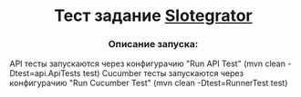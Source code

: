 <h1 align="center">Тест задание <a href="https://testslotegrator.com/automation" target="_blank">Slotegrator</a></h1> 
<h3 align="center">Описание запуска:</h3>
API тесты запускаются через конфигурачию "Run API Test" (mvn clean -Dtest=api.ApiTests test)
Cucumber тесты запускаются через конфигурачию "Run Cucumber Test" (mvn clean -Dtest=RunnerTest test)